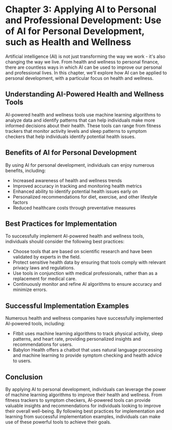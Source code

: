 Chapter 3: Applying AI to Personal and Professional Development: Use of AI for Personal Development, such as Health and Wellness
================================================================================================================================

Artificial intelligence (AI) is not just transforming the way we work - it's also changing the way we live. From health and wellness to personal finance, there are countless ways in which AI can be used to improve our personal and professional lives. In this chapter, we'll explore how AI can be applied to personal development, with a particular focus on health and wellness.

Understanding AI-Powered Health and Wellness Tools
--------------------------------------------------

AI-powered health and wellness tools use machine learning algorithms to analyze data and identify patterns that can help individuals make more informed decisions about their health. These tools can range from fitness trackers that monitor activity levels and sleep patterns to symptom checkers that help individuals identify potential health issues.

Benefits of AI for Personal Development
---------------------------------------

By using AI for personal development, individuals can enjoy numerous benefits, including:

* Increased awareness of health and wellness trends
* Improved accuracy in tracking and monitoring health metrics
* Enhanced ability to identify potential health issues early on
* Personalized recommendations for diet, exercise, and other lifestyle factors
* Reduced healthcare costs through preventative measures

Best Practices for Implementation
---------------------------------

To successfully implement AI-powered health and wellness tools, individuals should consider the following best practices:

* Choose tools that are based on scientific research and have been validated by experts in the field.
* Protect sensitive health data by ensuring that tools comply with relevant privacy laws and regulations.
* Use tools in conjunction with medical professionals, rather than as a replacement for medical care.
* Continuously monitor and refine AI algorithms to ensure accuracy and minimize errors.

Successful Implementation Examples
----------------------------------

Numerous health and wellness companies have successfully implemented AI-powered tools, including:

* Fitbit uses machine learning algorithms to track physical activity, sleep patterns, and heart rate, providing personalized insights and recommendations for users.
* Babylon Health offers a chatbot that uses natural language processing and machine learning to provide symptom checking and health advice to users.

Conclusion
----------

By applying AI to personal development, individuals can leverage the power of machine learning algorithms to improve their health and wellness. From fitness trackers to symptom checkers, AI-powered tools can provide valuable insights and recommendations for individuals looking to improve their overall well-being. By following best practices for implementation and learning from successful implementation examples, individuals can make use of these powerful tools to achieve their goals.
